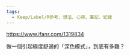 ```yaml
---
tags:
  - Keep/Label/R參考、想法、心得、筆記、紀錄
---
```


https://www.ifanr.com/1319834

做一個引起極度舒適的「深色模式」，到底有多難？
